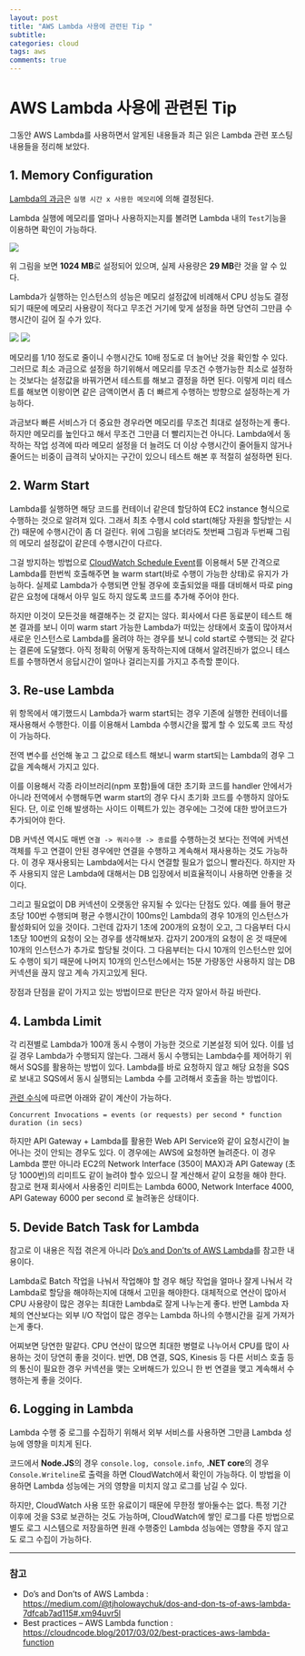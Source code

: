 ```yaml
---
layout: post
title: "AWS Lambda 사용에 관련된 Tip "
subtitle:  
categories: cloud
tags: aws
comments: true
---
```


# AWS Lambda 사용에 관련된 Tip

그동안 AWS Lambda를 사용하면서 알게된 내용들과 최근 읽은 Lambda 관련 포스팅 내용들을 정리해 보았다.

## 1. Memory Configuration

[Lambda의 과금](https://aws.amazon.com/lambda/pricing)은 `실행 시간 x 사용한 메모리`에 의해 결정된다.

Lambda 실행에 메모리를 얼마나 사용하지는지를 볼려면 Lambda 내의 `Test`기능을 이용하면 확인이 가능하다.

<img src="https://github.com/DevStarSJ/Study/raw/master/Blog/Cloud/AWS/Lambda/images/Lambda.Tips.01.01.png?raw=true">

위 그림을 보면 **1024 MB**로 설정되어 있으며, 실제 사용량은 **29 MB**란 것을 알 수 있다.

Lambda가 실행하는 인스턴스의 성능은 메모리 설정값에 비례해서 CPU 성능도 결정되기 때문에 메모리 사용량이 적다고 무조건 거기에 맞게 설정을 하면 당연히 그만큼 수행시간이 길어 질 수가 있다.

<img src="https://github.com/DevStarSJ/Study/raw/master/Blog/Cloud/AWS/Lambda/images/Lambda.Tips.01.02.png?raw=true">
<img src="https://github.com/DevStarSJ/Study/raw/master/Blog/Cloud/AWS/Lambda/images/Lambda.Tips.01.03.png?raw=true">

메모리를 1/10 정도로 줄이니 수행시간도 10배 정도로 더 늘어난 것을 확인할 수 있다.
그러므로 최소 과금으로 설정을 하기위해서 메모리를 무조건 수행가능한 최소로 설정하는 것보다는 설정값을 바꿔가면서 테스트를 해보고 결정을 하면 된다.
이렇게 미리 테스트를 해보면 이왕이면 같은 금액이면서 좀 더 빠르게 수행하는 방향으로 설정하는게 가능하다.

과금보다 빠른 서비스가 더 중요한 경우라면 메모리를 무조건 최대로 설정하는게 좋다.
하지만 메모리를 높인다고 해서 무조건 그만큼 더 빨리지는건 아니다. Lambda에서 동작하는 작업 성격에 따라 메모리 설정을 더 늘려도 더 이상 수행시간이 줄어들지 않거나 줄어드는 비중이 급격히 낮아지는 구간이 있으니 테스트 해본 후 적절히 설정하면 된다.

## 2. Warm Start

Lambda를 실행하면 해당 코드를 컨테이너 같은데 할당하여 EC2 instance 형식으로 수행하는 것으로 알려져 있다.
그래서 최초 수행시 cold start(해당 자원을 할당받는 시간) 때문에 수행시간이 좀 더 걸린다.
위에 그림을 보더라도 첫번째 그림과 두번째 그림의 메모리 설정값이 같은데 수행시간이 다르다.


그걸 방지하는 방법으로 [CloudWatch Schedule Event](http://docs.aws.amazon.com/ko_kr/AmazonCloudWatch/latest/events/ScheduledEvents.html)를 이용해서 5분 간격으로 Lambda를 한번씩 호출해주면 늘 warm start(바로 수행이 가능한 상태)로 유지가 가능하다.
실제로 Lambda가 수행되면 안될 경우에 호출되었을 때를 대비해서 따로 ping 같은 요청에 대해서 아무 일도 하지 않도록 코드를 추가해 주어야 한다.

하지만 이것이 모든것을 해결해주는 것 같지는 않다.
회사에서 다른 동료분이 테스트 해본 결과를 보니 이미 warm start 가능한 Lambda가 떠있는 상태에서 호출이 많아져서 새로운 인스턴스로 Lambda를 올려야 하는 경우를 보니 cold start로 수행되는 것 같다는 결론에 도달했다.
아직 정확히 어떻게 동작하는지에 대해서 알려진바가 없으니 테스트를 수행하면서 응답시간이 얼마나 걸리는지를 가지고 추측할 뿐이다.


## 3. Re-use Lambda

위 항목에서 얘기했드시 Lambda가 warm start되는 경우 기존에 실행한 컨테이너를 재사용해서 수행한다.
이를 이용해서 Lambda 수행시간을 짧게 할 수 있도록 코드 작성이 가능하다.

전역 변수를 선언해 놓고 그 값으로 테스트 해보니 warm start되는 Lambda의 경우 그 값을 계속해서 가지고 있다.

이를 이용해서 각종 라이브러리(npm 포함)들에 대한 초기화 코드를 handler 안에서가 아니라 전역에서 수행해두면 warm start의 경우 다시 초기화 코드를 수행하지 않아도 된다. 단, 이로 인해 발생하는 사이드 이펙트가 있는 경우에는 그것에 대한 방어코드가 추가되어야 한다.

DB 커넥션 역시도 매번 `연결 -> 쿼리수행 -> 종료`를 수행하는것 보다는 전역에 커넥션 객체를 두고 연결이 안된 경우에만 연결을 수행하고 계속해서 재사용하는 것도 가능하다.
이 경우 재사용되는 Lambda에서는 다시 연결할 필요가 없으니 빨라진다.
하지만 자주 사용되지 않은 Lambda에 대해서는 DB 입장에서 비효율적이니 사용하면 안좋을 것이다.

그리고 필요없이 DB 커넥션이 오랫동안 유지될 수 있다는 단점도 있다.
예를 들어 평균 초당 100번 수행되며 평균 수행시간이 100ms인 Lambda의 경우 10개의 인스턴스가 활성화되어 있을 것이다.
그런데 갑자기 1초에 200개의 요청이 오고, 그 다음부터 다시 1초당 100번의 요청이 오는 경우를 생각해보자.
갑자기 200개의 요청이 온 것 때문에 10개의 인스턴스가 추가로 할당될 것이다. 그 다음부터는 다시 10개의 인스턴스만 있어도 수행이 되기 때문에 나머지 10개의 인스턴스에서는 15분 가량동안 사용하지 않는 DB 커넥션을 끊지 않고 계속 가지고있게 된다.

장점과 단점을 같이 가지고 있는 방법이므로 판단은 각자 알아서 하길 바란다. 

## 4. Lambda Limit

각 리젼별로 Lambda가 100개 동시 수행이 가능한 것으로 기본설정 되어 있다.
이를 넘길 경우 Lambda가 수행되지 않는다.
그래서 동시 수행되는 Lambda수를 제어하기 위해서 SQS를 활용하는 방법이 있다.
Lambda를 바로 요청하지 않고 해당 요청을 SQS로 보내고 SQS에서 동시 실행되는 Lambda 수를 고려해서 호출을 하는 방법이다.

[관련 수식](http://docs.aws.amazon.com/ko_kr/lambda/latest/dg/concurrent-executions.html)에 따르면 아래와 같이 계산이 가능하다.

```
Concurrent Invocations = events (or requests) per second * function duration (in secs)
```

하지만 API Gateway + Lambda를 활용한 Web API Service와 같이 요청시간이 늘어나는 것이 안되는 경우도 있다.
이 경우에는 AWS에 요청하면 늘려준다.
이 경우 Lambda 뿐만 아니라 EC2의 Network Interface (350이 MAX)과 API Gateway (초당 1000번)의 리미트도 같이 늘려야 할수 있으니 잘 계산해서 같이 요청을 해야 한다.
참고로 현재 회사에서 사용중인 리미트는 Lambda 6000, Network Interface 4000, API Gateway 6000 per second 로 늘려놓은 상태이다. 

## 5. Devide Batch Task for Lambda

참고로 이 내용은 직접 겪은게 아니라 [Do’s and Don’ts of AWS Lambda](https://medium.com/@tjholowaychuk/dos-and-don-ts-of-aws-lambda-7dfcab7ad115#.xm94uvr5l)를 참고한 내용이다.

Lambda로 Batch 작업을 나눠서 작업해야 할 경우 해당 작업을 얼마나 잘게 나눠서 각 Lambda로 할당을 해야하는지에 대해서 고민을 해야한다.
대체적으로 연산이 많아서 CPU 사용량이 많은 경우는 최대한 Lambda로 잘게 나누는게 좋다.
반면 Lambda 자체의 연산보다는 외부 I/O 작업이 많은 경우는 Lambda 하나의 수행시간을 길게 가져가는게 좋다.

어찌보면 당연한 말같다.
CPU 연산이 많으면 최대한 병렬로 나누어서 CPU를 많이 사용하는 것이 당연히 좋을 것이다.
반면, DB 연결, SQS, Kinesis 등 다른 서비스 호출 등의 통신이 필요한 경우 커넥션을 맺는 오버해드가 있으니 한 번 연결을 맺고 계속해서 수행하는게 좋을 것이다.

## 6. Logging in Lambda

Lambda 수행 중 로그를 수집하기 위해서 외부 서비스를 사용하면 그만큼 Lambda 성능에 영향을 미치게 된다.

코드에서 **Node.JS**의 경우 `console.log, console.info`, **.NET core**의 경우 ` Console.Writeline`로 출력을 하면 CloudWatch에서 확인이 가능하다.
이 방법을 이용하면 Lambda 성능에는 거의 영향을 미치지 않고 로그를 남길 수 있다.

하지만, CloudWatch 사용 또한 유료이기 때문에 무한정 쌓아둘수는 없다. 특정 기간 이후에 것을 S3로 보관하는 것도 가능하며, CloudWatch에 쌓인 로그를 다른 방법으로 별도 로그 시스템으로 저장을하면 원래 수행중인 Lambda 성능에는 영향을 주지 않고도 로그 수집이 가능하다.

-----------

### 참고
- Do’s and Don’ts of AWS Lambda : <https://medium.com/@tjholowaychuk/dos-and-don-ts-of-aws-lambda-7dfcab7ad115#.xm94uvr5l>
- Best practices – AWS Lambda function : <https://cloudncode.blog/2017/03/02/best-practices-aws-lambda-function>

